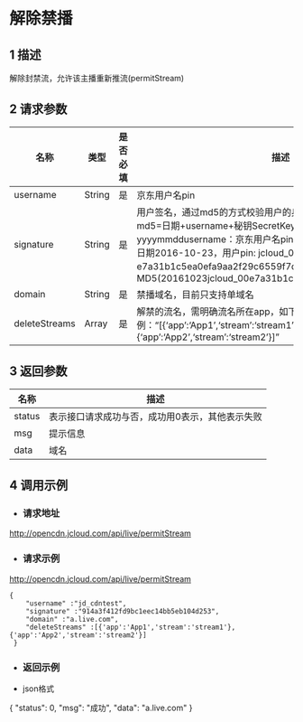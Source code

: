 # 解除禁播

## 1  描述

解除封禁流，允许该主播重新推流(permitStream)

## 2 请求参数

| 名称          | 类型   | 是否必填 | 描述                                                         |
| ------------- | ------ | -------- | ------------------------------------------------------------ |
| username      | String | 是       | 京东用户名pin                                                |
| signature     | String | 是       | 用户签名，通过md5的方式校验用户的身份信息，保障信息安全。  md5=日期+username+秘钥SecretKey日期：格式为 yyyymmddusername：京东用户名pin秘钥：双方约定示例：比如当前日期2016-10-23，用户pin:   jcloud_00 ,用户秘钥SecretKey ：e7a31b1c5ea0efa9aa2f29c6559f7d61那签名为MD5(20161023jcloud_00e7a31b1c5ea0efa9aa2f29c6559f7d61) |
| domain        | String | 是       | 禁播域名，目前只支持单域名                                   |
| deleteStreams | Array  | 是       | 解禁的流名，需明确流名所在app，如下示例：“[{‘app’:‘App1’,‘stream’:‘stream1’},{‘app’:‘App2’,‘stream’:‘stream2’}]” |

## 3 返回参数

| **名称** | **描述**                                        |
| -------- | ----------------------------------------------- |
| status   | 表示接口请求成功与否，成功用0表示，其他表示失败 |
| msg      | 提示信息                                        |
| data     | 域名                                            |

## 4  调用示例

- ###    请求地址

http://opencdn.jcloud.com/api/live/permitStream

- ### 请求示例

http://opencdn.jcloud.com/api/live/permitStream

```
{
    "username" :"jd_cdntest",
    "signature" :"914a3f412fd9bc1eec14bb5eb104d253",
    "domain" :"a.live.com",
    "deleteStreams" :[{'app':'App1','stream':'stream1'},{'app':'App2','stream':'stream2'}]
 }
```
 

- ###  返回示例

* json格式

{
  "status": 0,
  "msg": "成功",
  "data": "a.live.com"
}
```
